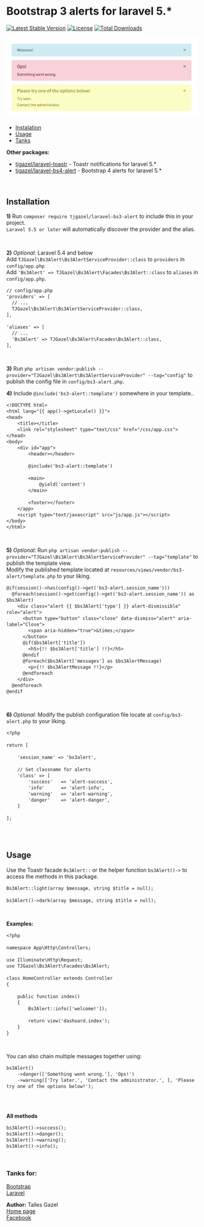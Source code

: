 # Bootstrap 3 alerts for laravel 5.*
[![Latest Stable Version](https://poser.pugx.org/tjgazel/laravel-bs3-alert/v/stable)](https://packagist.org/packages/tjgazel/laravel-bs3-alert)
[![License](https://poser.pugx.org/tjgazel/laravel-bs3-alert/license)](https://github.com/tjgazel/laravel-bs3-alert/blob/master/LICENSE)
[![Total Downloads](https://poser.pugx.org/tjgazel/laravel-bs3-alert/downloads)](https://packagist.org/packages/tjgazel/laravel-bs3-alert)

<img src="bs3-alert.png">

<br>

- [Instalation](#instalation)
- [Usage](#usage)
- [Tanks](#tanks)

**Other packages:**
- [tjgazel/laravel-toastr](https://github.com/tjgazel/laravel-toastr) - Toastr notifications for laravel 5.* <br>
- [tjgazel/laravel-bs4-alert](https://github.com/tjgazel/laravel-bs4-alert) - Bootstrap 4 alerts for laravel 5.*

<br>

<a name="instalation"></a>
## Installation

**1)** Run `composer require tjgazel/laravel-bs3-alert` to include this in your project.<br>
`Laravel 5.5 or later` will automatically discover the provider and the alias.

<br>

**2)** *Optional:* Laravel 5.4 and below <br>
Add `TJGazel\Bs3Alert\Bs3AlertServiceProvider::class` to `providers` in `config/app.php` <br> 
Add `'Bs3Alert' => TJGazel\Bs3Alert\Facades\Bs3Alert::class` to `aliases` in `config/app.php`. <br>
```
// config/app.php
'providers' => [
  // ...
  TJGazel\Bs3Alert\Bs3AlertServiceProvider::class,
],

'aliases' => [
  // ...
  'Bs3Alert' => TJGazel\Bs3Alert\Facades\Bs3Alert::class,
],
```

<br>

**3)** Run `php artisan vendor:publish --provider="TJGazel\Bs3Alert\Bs3AlertServiceProvider" --tag="config"`
to publish the config file in `config/bs3-alert.php`. <br>

**4)** Include `@include('bs3-alert::template')` somewhere in your template..
```
<!DOCTYPE html>
<html lang="{{ app()->getLocale() }}">
<head>
    <title></title>
    <link rel="stylesheet" type="text/css" href="/css/app.css">
</head>
<body>
    <div id="app">
        <header></header>
        
        @include('bs3-alert::template')

        <main>
            @yield('content')
        </main>

        <footer></footer>
    </app>
    <script type="text/javascript" src="js/app.js"></script>
</body>
</html>
```

<br>

**5)** *Optional:* Run `php artisan vendor:publish --provider="TJGazel\Bs3Alert\Bs3AlertServiceProvider" --tag="template"`
to publish the template view. <br>
Modify the published template located at `resources/views/vendor/bs3-alert/template.php` to your liking.
```
@if(session()->has(config()->get('bs3-alert.session_name')))
  @foreach(session()->get(config()->get('bs3-alert.session_name')) as $bs3Alert)
    <div class="alert {{ $bs3Alert['type'] }} alert-dismissible" role="alert">
      <button type="button" class="close" data-dismiss="alert" aria-label="Close">
        <span aria-hidden="true">&times;</span>
      </button>
      @if($bs3Alert['title'])
        <h5>{!! $bs3Alert['title'] !!}</h5>
      @endif
      @foreach($bs3Alert['messages'] as $bs3AlertMessage)
        <p>{!! $bs3AlertMessage !!}</p>
      @endforeach
    </div>
  @endforeach
@endif
```

 <br>

**6)** *Optional:* Modify the publish configuration file locate at `config/bs3-alert.php` to your liking.
```
<?php

return [
 
    'session_name' => 'bs3alert',

    // Set classname for alerts
    'class' => [
        'success'   => 'alert-success',
        'info'      => 'alert-info',
        'warning'   => 'alert-warning',
        'danger'    => 'alert-danger',
    ]

];
```
<br><br>

<a name="usage"></a>
## Usage

Use the Toastr facade `Bs3Alert::` or the helper function `bs3Alert()->` to access the methods in this package.
```
Bs3Alert::light(array $message, string $title = null);

bs3Alert()->dark(array $message, string $title = null);
```

<br>

**Examples:**
```
<?php

namespace App\Http\Controllers;

use Illuminate\Http\Request;
use TJGazel\Bs3Alert\Facades\Bs3Alert;

class HomeController extends Controller
{

    public function index()
    {
        Bs3Alert::info(['welcome!']);

        return view('dashoard.index');
    }
}
```

<br>

You can also chain multiple messages together using:
```
bs3Alert()
    ->danger(['Something went wrong.'], 'Ops!')
    ->warning(['Try later.', 'Contact the administrator.', ], 'Please try one of the options below!');
```
<br><br>

**All methods** <br>
```
bs3Alert()->success();
bs3Alert()->danger();
bs3Alert()->warning();
bs3Alert()->info();
```
<br>

<a name="tanks"></a>
### Tanks for:
[Bootstrap](http://getbootstrap.com/) <br>
[Laravel](https://laravel.com/)

**Author:** Talles Gazel <br>
[Home page](https://tjgweb.com.br/) <br>
[Facebook](https://www.facebook.com/talles.gazel) <br>